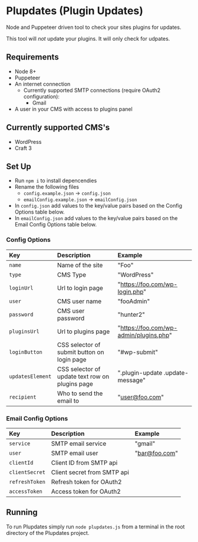 # Plupdates (Plugin Updates)

Node and Puppeteer driven tool to check your sites plugins for updates.

This tool will *not* update your plugins. It will only check for udpates.

## Requirements

- Node 8+
- Puppeteer
- An internet connection
  - Currently supported SMTP connections (require OAuth2 configuration):
    - Gmail
- A user in your CMS with access to plugins panel

## Currently supported CMS's

- WordPress
- Craft 3

## Set Up

- Run `npm i` to install depencendies
- Rename the following files
  - `config.example.json` -> `config.json`
  - `emailConfig.example.json` -> `emailConfig.json`
- In `config.json` add values to the key/value pairs based on the Config Options table below.
- In `emailConfig.json` add values to the key/value pairs based on the Email Config Options table below.

### Config Options

| Key                  | Description                                       | Example
|:---------------------|:--------------------------------------------------|:--------------------------------------|
| `name`               | Name of the site                                  | "Foo"
| `type`               | CMS Type                                          | "WordPress"
| `loginUrl`           | Url to login page                                 | "https://foo.com/wp-login.php"
| `user`               | CMS user name                                     | "fooAdmin"
| `password`           | CMS user password                                 | "hunter2"
| `pluginsUrl`         | Url to plugins page                               | "https://foo.com/wp-admin/plugins.php"
| `loginButton`        | CSS selector of submit button on login page       | "#wp-submit"
| `updatesElement`     | CSS selector of update text row on plugins page   | ".plugin-update .update-message"
| `recipient`          | Who to send the email to                          | "user@foo.com"

### Email Config Options

| Key               | Description                        | Example
|:------------------|:-----------------------------------|:----------------|
| `service`         | SMTP email service                 | "gmail"
| `user`            | SMTP email user                    | "bar@foo.com"
| `clientId`        | Client ID from SMTP api            | 
| `clientSecret`    | Client secret from SMTP api        | 
| `refreshToken`    | Refresh token for OAuth2           | 
| `accessToken`     | Access token for OAuth2            | 

## Running

To run Plupdates simply run `node plupdates.js` from a terminal in the root directory of the Plupdates project.